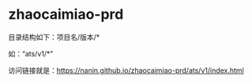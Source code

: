 # zhaocaimiao-prd

目录结构如下：项目名/版本/*

如：“ats/v1/*”   

访问链接就是：https://nanin.github.io/zhaocaimiao-prd/ats/v1/index.html
